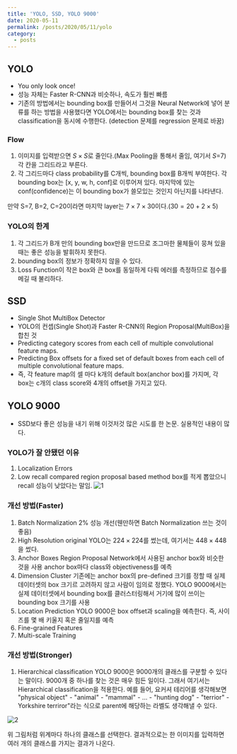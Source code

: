 ```yaml
---
title: 'YOLO, SSD, YOLO 9000'
date: 2020-05-11
permalink: /posts/2020/05/11/yolo
category:
  - posts
---
```


## YOLO
- You only look once!
- 성능 자체는 Faster R-CNN과 비슷하나, 속도가 훨씬 빠름
- 기존의 방법에서는 bounding box를 만들어서 그것을 Neural Network에 넣어 분류를 하는 방법을 사용했다면 YOLO에서는 bounding box를 찾는 것과 classification을 동시에 수행한다. (detection 문제를 regression 문제로 바꿈)

### Flow
1. 이미지를 입력받으면 $S\times S$로 줄인다.(Max Pooling을 통해서 줄임, 여기서 $S$=7) 각 칸을 그리드라고 부른다.
2. 각 그리드마다  class probability를 C개씩, bounding box를 B개씩 부여한다. 각 bounding box는 [x, y, w, h, conf]로 이루어져 있다. 마지막에 있는 conf(confidence)는 이 bounding box가 쓸모있는 것인지 아닌지를 나타낸다.

만약 S=7, B=2, C=20이라면 마지막 layer는 $7\times 7\times 30$이다.($30=20+2\times 5$)

### YOLO의 한계
1. 각 그리드가 B개 만의 bounding box만을 만드므로 조그마한 물체들이 뭉쳐 있을 때는 좋은 성능을 발휘하지 못한다.
2. bounding box의 정보가 정확하지 않을 수 있다.
3. Loss Function이 작은 box와 큰 box를 동일하게 다뤄 에러를 측정하므로 점수를 메길 때 불리하다.

## SSD
- Single Shot MultiBox Detector
- YOLO의 컨셉(Single Shot)과 Faster R-CNN의 Region Proposal(MultiBox)을 합친 것
- Predicting category scores from each cell of multiple convolutional feature maps.
- Predicting Box offsets for a fixed set of default boxes from each cell of multiple convolutional feature maps.
- 즉, 각 feature map의 셀 마다 k개의 default box(anchor box)를 가지며, 각 box는 c개의 class score와 4개의 offset을 가지고 있다.

## YOLO 9000
- SSD보다 좋은 성능을 내기 위해 이것저것 많은 시도를 한 논문. 실용적인 내용이 많다.

### YOLO가 잘 안됐던 이유
1. Localization Errors
2. Low recall compared region proposal based method
box를 적게 뽑았으니 recall 성능이 낮았다는 말임.
![1](https://user-images.githubusercontent.com/26649034/81780462-85443f80-9531-11ea-9085-b056bb24514d.jpg)

### 개선 방법(Faster)
1. Batch Normalization
2% 성능 개선(웬만하면 Batch Normalization 쓰는 것이 좋음)
2. High Resolution
original YOLO는 $224\times 224$를 썼는데, 여기서는 $448\times 448$을 썼다.
3. Anchor Boxes
Region Proposal Network에서 사용된 anchor box와 비슷한 것을 사용
anchor box마다 class와 objectiveness를 예측
4. Dimension Cluster
기존에는 anchor box의 pre-defined 크기를 정할 때 실제 데이터셋의 box 크기르 고려하지 않고 사람이 임의로 정했다. YOLO 9000에서는 실제 데이터셋에서 bounding box를 클러스터링해서 거기에 많이 쓰이는 bounding box 크기를 사용
5. Location Prediction
YOLO 9000은 box offset과 scaling을 예측한다. 즉, 사이즈를 몇 배 키울지 혹은 줄일지를 예측
6. Fine-grained Features
7. Multi-scale Training

### 개선 방법(Stronger)
1. Hierarchical classification
YOLO 9000은 9000개의 클래스를 구분할 수 있다는 말이다. 9000개 중 하나를 찾는 것은 매우 힘든 일이다. 그래서 여기서는 Hierarchical classification을 적용한다. 예를 들어, 요커셔 테리어를 생각해보면 "physical object" - "animal" - "mammal" - ... - "hunting dog" - "terrior" - Yorkshire terriror"라는 식으로 parent에 해당하는 라벨도 생각해낼 수 있다.

![2](https://user-images.githubusercontent.com/26649034/81780457-837a7c00-9531-11ea-8b3c-177b763d78ae.PNG)

위 그림처럼  위계마다 하나의 클래스를 선택한다. 결과적으로는 한 이미지를 입력하면 여러 개의 클래스를 가지는 결과가 나온다.